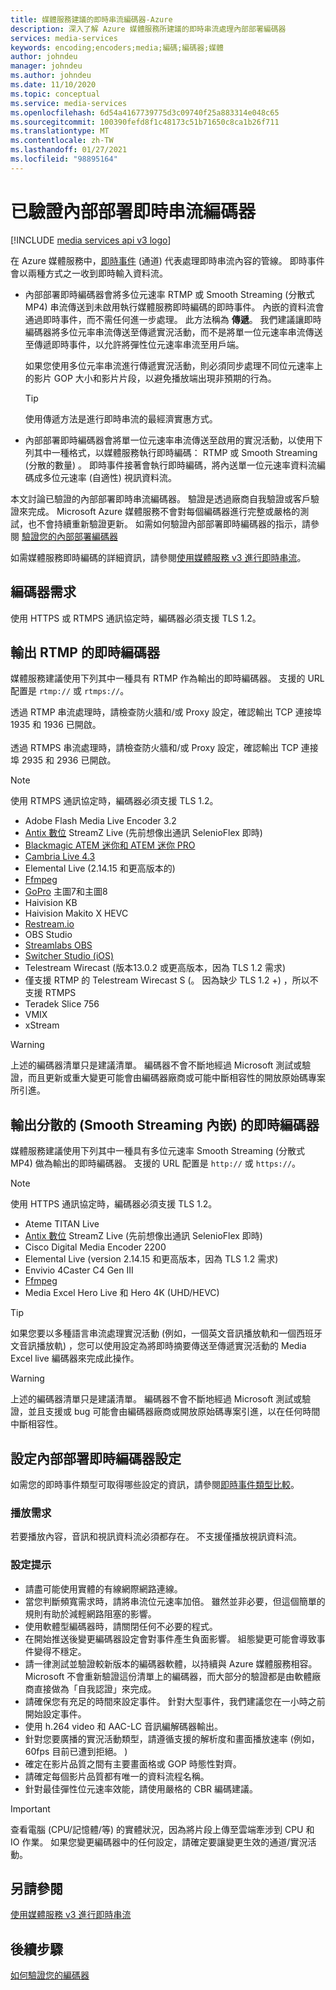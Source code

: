 ```yaml
---
title: 媒體服務建議的即時串流編碼器-Azure
description: 深入了解 Azure 媒體服務所建議的即時串流處理內部部署編碼器
services: media-services
keywords: encoding;encoders;media;編碼;編碼器;媒體
author: johndeu
manager: johndeu
ms.author: johndeu
ms.date: 11/10/2020
ms.topic: conceptual
ms.service: media-services
ms.openlocfilehash: 6d54a4167739775d3c09740f25a883314e048c65
ms.sourcegitcommit: 100390fefd8f1c48173c51b71650c8ca1b26f711
ms.translationtype: MT
ms.contentlocale: zh-TW
ms.lasthandoff: 01/27/2021
ms.locfileid: "98895164"
---
```

# <a name="verified-on-premises-live-streaming-encoders"></a>已驗證內部部署即時串流編碼器

[!INCLUDE [media services api v3 logo](./includes/v3-hr.md)]

在 Azure 媒體服務中，[即時事件](/rest/api/media/liveevents) (通道) 代表處理即時串流內容的管線。 即時事件會以兩種方式之一收到即時輸入資料流。

* 內部部署即時編碼器會將多位元速率 RTMP 或 Smooth Streaming (分散式 MP4) 串流傳送到未啟用執行媒體服務即時編碼的即時事件。 內嵌的資料流會通過即時事件，而不需任何進一步處理。 此方法稱為 **傳遞**。 我們建議讓即時編碼器將多位元率串流傳送至傳遞實況活動，而不是將單一位元速率串流傳送至傳遞即時事件，以允許將彈性位元速率串流至用戶端。 

    如果您使用多位元率串流進行傳遞實況活動，則必須同步處理不同位元速率上的影片 GOP 大小和影片片段，以避免播放端出現非預期的行為。

  > [!TIP]
  > 使用傳遞方法是進行即時串流的最經濟實惠方式。
 
* 內部部署即時編碼器會將單一位元速率串流傳送至啟用的實況活動，以使用下列其中一種格式，以媒體服務執行即時編碼： RTMP 或 Smooth Streaming (分散的數量) 。 即時事件接著會執行即時編碼，將內送單一位元速率資料流編碼成多位元速率 (自適性) 視訊資料流。

本文討論已驗證的內部部署即時串流編碼器。 驗證是透過廠商自我驗證或客戶驗證來完成。 Microsoft Azure 媒體服務不會對每個編碼器進行完整或嚴格的測試，也不會持續重新驗證更新。 如需如何驗證內部部署即時編碼器的指示，請參閱 [驗證您的內部部署編碼器](become-on-premises-encoder-partner.md)

如需媒體服務即時編碼的詳細資訊，請參閱[使用媒體服務 v3 進行即時串流](live-streaming-overview.md)。

## <a name="encoder-requirements"></a>編碼器需求

使用 HTTPS 或 RTMPS 通訊協定時，編碼器必須支援 TLS 1.2。

## <a name="live-encoders-that-output-rtmp"></a>輸出 RTMP 的即時編碼器

媒體服務建議使用下列其中一種具有 RTMP 作為輸出的即時編碼器。 支援的 URL 配置是 `rtmp://` 或 `rtmps://`。

透過 RTMP 串流處理時，請檢查防火牆和/或 Proxy 設定，確認輸出 TCP 連接埠 1935 和 1936 已開啟。<br/><br/>
透過 RTMPS 串流處理時，請檢查防火牆和/或 Proxy 設定，確認輸出 TCP 連接埠 2935 和 2936 已開啟。

> [!NOTE]
> 使用 RTMPS 通訊協定時，編碼器必須支援 TLS 1.2。

- Adobe Flash Media Live Encoder 3.2
- [Antix 數位](http://www.antixdigital.com/) StreamZ Live (先前想像出通訊 SelenioFlex 即時) 
- [Blackmagic ATEM 迷你和 ATEM 迷你 PRO](https://www.blackmagicdesign.com/products/atemmini)
- [Cambria Live 4.3](https://www.capellasystems.net/products/cambria-live/)
- Elemental Live (2.14.15 和更高版本的) 
- [Ffmpeg](https://www.ffmpeg.org)
- [GoPro](https://gopro.com/help/articles/block/getting-started-with-live-streaming) 主圖7和主圖8
- Haivision KB
- Haivision Makito X HEVC
- [Restream.io](https://restream.io/)
- OBS Studio
- [Streamlabs OBS](https://streamlabs.com/)
- [Switcher Studio (iOS)](https://www.switcherstudio.com/)
- Telestream Wirecast (版本13.0.2 或更高版本，因為 TLS 1.2 需求) 
- 僅支援 RTMP 的 Telestream Wirecast S (。 因為缺少 TLS 1.2 +) ，所以不支援 RTMPS
- Teradek Slice 756
- VMIX
- xStream

> [!WARNING]
> 上述的編碼器清單只是建議清單。 編碼器不會不斷地經過 Microsoft 測試或驗證，而且更新或重大變更可能會由編碼器廠商或可能中斷相容性的開放原始碼專案所引進。 

## <a name="live-encoders-that-output-fragmented-mp4-smooth-streaming-ingest"></a>輸出分散的 (Smooth Streaming 內嵌) 的即時編碼器

媒體服務建議使用下列其中一種具有多位元速率 Smooth Streaming (分散式 MP4) 做為輸出的即時編碼器。 支援的 URL 配置是 `http://` 或 `https://`。

> [!NOTE]
> 使用 HTTPS 通訊協定時，編碼器必須支援 TLS 1.2。

- Ateme TITAN Live
- [Antix 數位](http://www.antixdigital.com/) StreamZ Live (先前想像出通訊 SelenioFlex 即時) 
- Cisco Digital Media Encoder 2200
- Elemental Live (version 2.14.15 和更高版本，因為 TLS 1.2 需求) 
- Envivio 4Caster C4 Gen III 
- [Ffmpeg](https://www.ffmpeg.org)
- Media Excel Hero Live 和 Hero 4K (UHD/HEVC)

> [!TIP]
>  如果您要以多種語言串流處理實況活動 (例如，一個英文音訊播放軌和一個西班牙文音訊播放軌) ，您可以使用設定為將即時摘要傳送至傳遞實況活動的 Media Excel live 編碼器來完成此操作。

> [!WARNING]
> 上述的編碼器清單只是建議清單。 編碼器不會不斷地經過 Microsoft 測試或驗證，並且支援或 bug 可能會由編碼器廠商或開放原始碼專案引進，以在任何時間中斷相容性。 

## <a name="configuring-on-premises-live-encoder-settings"></a>設定內部部署即時編碼器設定

如需您的即時事件類型可取得哪些設定的資訊，請參閱[即時事件類型比較](live-event-types-comparison.md)。

### <a name="playback-requirements"></a>播放需求

若要播放內容，音訊和視訊資料流必須都存在。 不支援僅播放視訊資料流。

### <a name="configuration-tips"></a>設定提示

- 請盡可能使用實體的有線網際網路連線。
- 當您判斷頻寬需求時，請將串流位元速率加倍。 雖然並非必要，但這個簡單的規則有助於減輕網路阻塞的影響。
- 使用軟體型編碼器時，請關閉任何不必要的程式。
- 在開始推送後變更編碼器設定會對事件產生負面影響。 組態變更可能會導致事件變得不穩定。 
- 請一律測試並驗證較新版本的編碼器軟體，以持續與 Azure 媒體服務相容。 Microsoft 不會重新驗證這份清單上的編碼器，而大部分的驗證都是由軟體廠商直接做為「自我認證」來完成。
- 請確保您有充足的時間來設定事件。 針對大型事件，我們建議您在一小時之前開始設定事件。
- 使用 h.264 video 和 AAC-LC 音訊編解碼器輸出。
- 針對您要廣播的實況活動類型，請遵循支援的解析度和畫面播放速率 (例如，60fps 目前已遭到拒絕。 ) 
- 確定在影片品質之間有主要畫面格或 GOP 時態性對齊。
- 請確定每個影片品質都有唯一的資料流程名稱。
- 針對最佳彈性位元速率效能，請使用嚴格的 CBR 編碼建議。

> [!IMPORTANT]
> 查看電腦 (CPU/記憶體/等) 的實體狀況，因為將片段上傳至雲端牽涉到 CPU 和 IO 作業。 如果您變更編碼器中的任何設定，請確定要讓變更生效的通道/實況活動。

## <a name="see-also"></a>另請參閱

[使用媒體服務 v3 進行即時串流](live-streaming-overview.md)

## <a name="next-steps"></a>後續步驟

[如何驗證您的編碼器](become-on-premises-encoder-partner.md)
